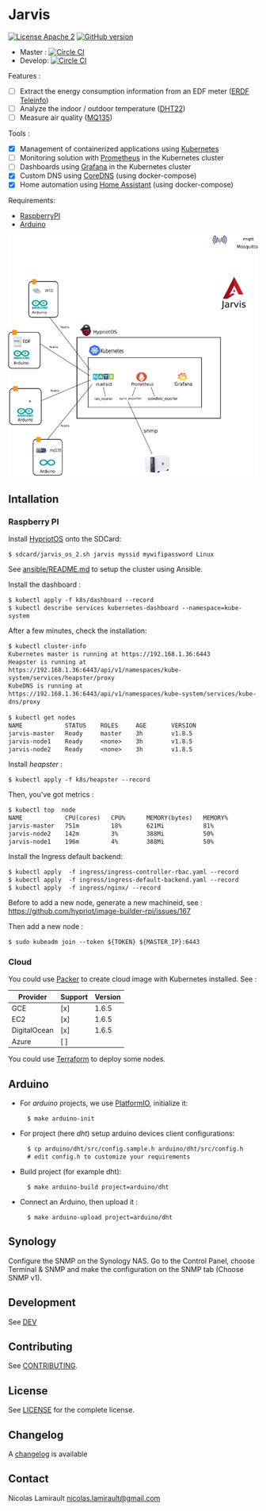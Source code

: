 # Jarvis

[![License Apache 2][badge-license]](LICENSE)
[![GitHub version](https://badge.fury.io/gh/zeiot%2Frasphome.svg)](https://badge.fury.io/gh/zeiot%2Frasphome)

* Master : [![Circle CI](https://circleci.com/gh/zeiot/jarvis/tree/master.svg?style=svg)](https://circleci.com/gh/zeiot/jarvis/tree/master)
* Develop: [![Circle CI](https://circleci.com/gh/zeiot/jarvis/tree/develop.svg?style=svg)](https://circleci.com/gh/zeiot/jarvis/tree/develop)

Features :

* [ ] Extract the energy consumption information from an EDF meter ([ERDF Teleinfo][])
* [ ] Analyze the indoor / outdoor temperature ([DHT22][])
* [ ] Measure air quality ([MQ135][])

Tools :

* [x] Management of containerized applications using [Kubernetes][]
* [ ] Monitoring solution with [Prometheus][] in the Kubernetes cluster
* [ ] Dashboards using [Grafana][] in the Kubernetes cluster
* [x] Custom DNS using [CoreDNS][] (using docker-compose)
* [x] Home automation using [Home Assistant]() (using docker-compose)

Requirements:

* [RaspberryPI][]
* [Arduino][]

![Architecture](jarvis.png)

## Intallation

### Raspberry PI

Install [HypriotOS][] onto the SDCard:

    $ sdcard/jarvis_os_2.sh jarvis myssid mywifipassword Linux

See [ansible/README.md]() to setup the cluster using Ansible.

Install the dashboard :

    $ kubectl apply -f k8s/dashboard --record
    $ kubectl describe services kubernetes-dashboard --namespace=kube-system

After a few minutes, check the installation:

    $ kubectl cluster-info
    Kubernetes master is running at https://192.168.1.36:6443
    Heapster is running at https://192.168.1.36:6443/api/v1/namespaces/kube-system/services/heapster/proxy
    KubeDNS is running at https://192.168.1.36:6443/api/v1/namespaces/kube-system/services/kube-dns/proxy

    $ kubectl get nodes
    NAME            STATUS    ROLES     AGE       VERSION
    jarvis-master   Ready     master    3h        v1.8.5
    jarvis-node1    Ready     <none>    3h        v1.8.5
    jarvis-node2    Ready     <none>    3h        v1.8.5

Install *heapster* :

    $ kubectl apply -f k8s/heapster --record

Then, you've got metrics :

    $ kubectl top  node
    NAME            CPU(cores)   CPU%      MEMORY(bytes)   MEMORY%
    jarvis-master   751m         18%       621Mi           81%
    jarvis-node2    142m         3%        388Mi           50%
    jarvis-node1    196m         4%        388Mi           50%

Install the Ingress default backend:

    $ kubectl apply  -f ingress/ingress-controller-rbac.yaml --record
    $ kubectl apply  -f ingress/ingress-default-backend.yaml --record
    $ kubectl apply  -f ingress/nginx/ --record

Before to add a new node, generate a new machineid, see : https://github.com/hypriot/image-builder-rpi/issues/167

Then add a new node :

    $ sudo kubeadm join --token ${TOKEN} ${MASTER_IP}:6443


### Cloud

You could use [Packer](https://packer.io) to create cloud image with Kubernetes installed.
See :

| Provider       | Support      | Version     |
| -------------- | -----------  | ------------|
| GCE            | [x]          | 1.6.5       |
| EC2            | [x]          | 1.6.5       |
| DigitalOcean   | [x]          | 1.6.5       |
| Azure          | [ ]          |             |

You could use [Terraform](https://terraform.io) to deploy some nodes.



## Arduino

* For *arduino* projects, we use [PlatformIO][], initialize it:

        $ make arduino-init

* For project (here *dht*) setup arduino devices client configurations:

        $ cp arduino/dht/src/config.sample.h arduino/dht/src/config.h
        # edit config.h to customize your requirements

* Build project (for example dht):

        $ make arduino-build project=arduino/dht

* Connect an Arduino, then upload it :

        $ make arduino-upload project=arduino/dht


## Synology

Configure the SNMP on the Synology NAS. Go to the Control Panel, choose Terminal & SNMP and make the configuration on the SNMP tab (Choose SNMP v1).


## Development

See [DEV](DEV.md)


## Contributing

See [CONTRIBUTING](CONTRIBUTING.md).


## License

See [LICENSE](LICENSE) for the complete license.


## Changelog

A [changelog](ChangeLog.md) is available


## Contact

Nicolas Lamirault <nicolas.lamirault@gmail.com>




[badge-license]: https://img.shields.io/badge/license-Apache2-green.svg?style=flat

[RaspberryPI]: https://www.raspberrypi.org/
[PlatformIO]: http://platformio.org/
[Arduino]: https://www.arduino.cc/

[HypriotOS]: http://blog.hypriot.com/

[Kubernetes]: https://kubernetes.io/
[Mosquitto]: https://mosquitto.org/
[Grafana]: http://grafana.org/
[Prometheus]: https://prometheus.io/
[CoreDNS]: https://coredns.io
[Home Assistant]: https://home-assistant.io/

[Ansible]: https://www.ansible.com/

[ERDF Teleinfo]: http://www.erdf.fr/sites/default/files/ERDF-NOI-CPT_02E.pdf
[DHT22]: https://www.adafruit.com/products/385
[MQ135]: https://www.olimex.com/Products/Components/Sensors/SNS-MQ135/
